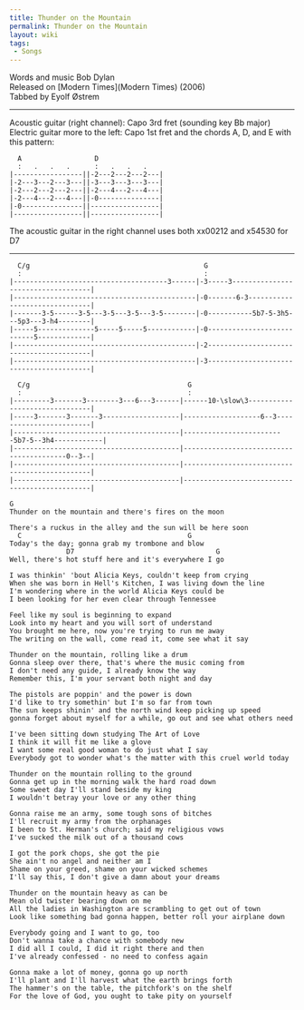 ```yaml
---
title: Thunder on the Mountain
permalink: Thunder on the Mountain
layout: wiki
tags:
 - Songs
---
```


Words and music Bob Dylan  
Released on [Modern Times](Modern Times) (2006)  
Tabbed by Eyolf Østrem

* * * * *

Acoustic guitar (right channel): Capo 3rd fret (sounding key Bb major)  
Electric guitar more to the left: Capo 1st fret and the chords A, D, and
E with this pattern:

      A                  D
      :   .   .   .      :   .   .   .
    |-----------------||-2---2---2---2---|
    |-2---3---2---3---||-3---3---3---3---|
    |-2---2---2---2---||-2---4---2---4---|
    |-2---4---2---4---||-0---------------|
    |-0---------------||-----------------|
    |-----------------||-----------------|

The acoustic guitar in the right channel uses both xx00212 and x54530
for D7

* * * * *

      C/g                                           G
      :                                             :
    |--------------------------------------3------|-3-----3-----------------------------------|
    |---------------------------------------------|-0-------6-3-------------------------------|
    |-------3-5------3-5---3-5---3-5---3-5--------|-0-----------5b7-5-3h5---5p3---3-h4--------|
    |-----5--------------5-----5-----5------------|-0---------------------------5-------------|
    |---------------------------------------------|-2-----------------------------------------|
    |---------------------------------------------|-3-----------------------------------------|

      C/g                                       G
      :                                         :
    |---------3-------3--------3---6---3------|------10-\slow\3-------------------------------|
    |-----3-------3-------3-------------------|-------------------6--3------------------------|
    |-----------------------------------------|-------------------------5b7-5--3h4------------|
    |-----------------------------------------|-----------------------------------------0--3--|
    |-----------------------------------------|-----------------------------------------------|
    |-----------------------------------------|-----------------------------------------------|

    G
    Thunder on the mountain and there's fires on the moon

    There's a ruckus in the alley and the sun will be here soon
      C                                         G
    Today's the day; gonna grab my trombone and blow
                  D7                                   G
    Well, there's hot stuff here and it's everywhere I go

    I was thinkin' 'bout Alicia Keys, couldn't keep from crying
    When she was born in Hell's Kitchen, I was living down the line
    I'm wondering where in the world Alicia Keys could be
    I been looking for her even clear through Tennessee

    Feel like my soul is beginning to expand
    Look into my heart and you will sort of understand
    You brought me here, now you're trying to run me away
    The writing on the wall, come read it, come see what it say

    Thunder on the mountain, rolling like a drum
    Gonna sleep over there, that's where the music coming from
    I don't need any guide, I already know the way
    Remember this, I'm your servant both night and day

    The pistols are poppin' and the power is down
    I'd like to try somethin' but I'm so far from town
    The sun keeps shinin' and the north wind keep picking up speed
    gonna forget about myself for a while, go out and see what others need

    I've been sitting down studying The Art of Love
    I think it will fit me like a glove
    I want some real good woman to do just what I say
    Everybody got to wonder what's the matter with this cruel world today

    Thunder on the mountain rolling to the ground
    Gonna get up in the morning walk the hard road down
    Some sweet day I'll stand beside my king
    I wouldn't betray your love or any other thing

    Gonna raise me an army, some tough sons of bitches
    I'll recruit my army from the orphanages
    I been to St. Herman's church; said my religious vows
    I've sucked the milk out of a thousand cows

    I got the pork chops, she got the pie
    She ain't no angel and neither am I
    Shame on your greed, shame on your wicked schemes
    I'll say this, I don't give a damn about your dreams

    Thunder on the mountain heavy as can be
    Mean old twister bearing down on me
    All the ladies in Washington are scrambling to get out of town
    Look like something bad gonna happen, better roll your airplane down

    Everybody going and I want to go, too
    Don't wanna take a chance with somebody new
    I did all I could, I did it right there and then
    I've already confessed - no need to confess again

    Gonna make a lot of money, gonna go up north
    I'll plant and I'll harvest what the earth brings forth
    The hammer's on the table, the pitchfork's on the shelf
    For the love of God, you ought to take pity on yourself
